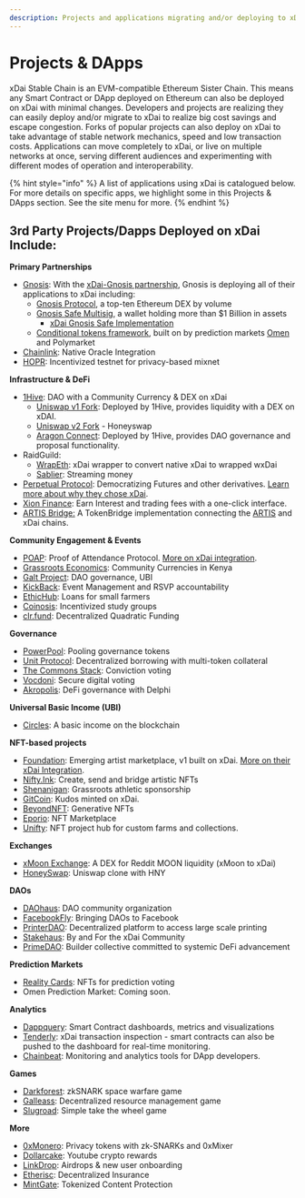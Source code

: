 ```yaml
---
description: Projects and applications migrating and/or deploying to xDai
---
```


# Projects & DApps

xDai Stable Chain is an EVM-compatible Ethereum Sister Chain. This means any Smart Contract or DApp deployed on Ethereum can also be deployed on xDai with minimal changes. Developers and projects are realizing they can easily deploy and/or migrate to xDai to realize big cost savings and escape congestion.  Forks of popular projects can also deploy on xDai to take advantage of stable network mechanics, speed and low transaction costs. Applications can move completely to xDai, or live on multiple networks at once, serving different audiences and experimenting with different modes of operation and interoperability.

{% hint style="info" %}
A list of applications using xDai is catalogued below. For more details on specific apps, we highlight some in this Projects & DApps section. See the site menu for more.
{% endhint %}

## 3rd Party Projects/Dapps Deployed on xDai Include:

**Primary Partnerships**

* [Gnosis](https://gnosis.io/): With the [xDai-Gnosis partnership](https://blog.gnosis.pm/gnosis-protocol-and-xdai-partnership-1de0e48fb14b), Gnosis is deploying all of their applications to xDai including:
  * [Gnosis Protocol](https://docs.gnosis.io/protocol), a top-ten Ethereum DEX by volume
  * [Gnosis Safe Multisig](https://gnosis-safe.io/), a wallet holding more than $1 Billion in assets
    * [xDai Gnosis Safe Implementation](https://xdai.gnosis-safe.io/app/#/welcome)
  * [Conditional tokens framework](http://docs.gnosis.io/conditionaltokens), built on by prediction markets [Omen](https://omen.eth.link/) and Polymarket 
* [Chainlink](https://blog.chain.link/protofire-receives-a-chainlink-community-grant-for-an-integration-with-xdai/): Native Oracle Integration 
* [HOPR](https://www.coindesk.com/hopr-token-incentive-program-mixnet): Incentivized testnet for privacy-based mixnet

**Infrastructure & DeFi**

* [1Hive](1hive.md): DAO with a Community Currency & DEX on xDai
  * [Uniswap v1 Fork](https://uniswap.1hive.org/swap): Deployed by 1Hive, provides liquidity with a DEX on xDAI.
  * [Uniswap v2 Fork](https://honeyswap.org/#/) - Honeyswap
  * [Aragon Connect](https://1hive.org/): Deployed by 1Hive, provides DAO governance and proposal functionality.
* RaidGuild:  
  * [WrapEth](https://wrapeth.com/): xDai wrapper to convert native xDai to wrapped wxDai
  * [Sablier](https://sablier-xdai.on.fleek.co/): Streaming money
* [Perpetual Protocol](https://perp.fi/):   Democratizing Futures and other derivatives. [Learn more about why they chose xDai](https://medium.com/@perpetualprotocol/why-we-chose-xdai-chain-to-scale-perpetual-protocol-5b6cfd6cf5aa).
* [Xion Finance](https://xion.finance/): Earn Interest and trading fees with a one-click interface.
* [ARTIS Bridge:](https://docs.artis.eco/artis-1.0/tools/artis-to-xdai-chain-bridge) A TokenBridge implementation connecting the [ARTIS](https://artis.eco/) and xDai chains.

**Community Engagement & Events**

* [POAP](https://www.poap.xyz/):  Proof of Attendance Protocol. [More on xDai integration](https://medium.com/@poap/poap-ethereum-xdai-the-experiment-continues-301e08a472ff).
* [Grassroots Economics](../use-cases/community-currencies.md):  Community Currencies in Kenya
* [Galt Project](../use-cases/dao-governance.md): DAO governance, UBI
* [KickBack](https://medium.com/wearekickback/kickback-x-the-three-experimental-new-features-bb75e1149022): Event Management and RSVP accountability
* [EthicHub](https://ethichub.com/): Loans for small farmers
* [Coinosis](https://coinosis.co/): Incentivized study groups
* [clr.fund](http://clr.fund/#/): Decentralized Quadratic Funding

**Governance**

* [PowerPool](https://powerpool.finance/): Pooling governance tokens
* [Unit Protocol](https://unit.xyz/): Decentralized borrowing with multi-token collateral
* [The Commons Stack](https://cv.commonsstack.org/#/): Conviction voting
* [Vocdoni](https://vocdoni.io/): Secure digital voting
* [Akropolis](https://akropolis.io/): DeFi governance with Delphi

**Universal Basic Income \(UBI\)**

* [Circles](https://circles.garden/welcome): A basic income on the blockchain

**NFT-based projects**

* [Foundation](https://foundation.app/): Emerging artist marketplace, v1 built on xDai. [More on their xDai Integration](https://foundation.app/blog/building-on-the-edge).
* [Nifty.Ink](https://nifty.ink/):  Create, send and bridge artistic NFTs
* [Shenanigan](%20http://www.she.energy/): Grassroots athletic sponsorship
* [GitCoin](https://gitcoin.co/): Kudos minted on xDai.
* [BeyondNFT](https://beyondnft.io/): Generative NFTs
* [Eporio](https://epor.io/): NFT Marketplace
* [Unifty](https://unifty.io/xdai/): NFT project hub for custom farms and collections.

**Exchanges**

* [xMoon Exchange](https://xmoon.exchange/): A DEX for Reddit MOON liquidity \(xMoon to xDai\)
* [HoneySwap](https://honeyswap.org/#/swap): Uniswap clone with HNY

**DAOs**

* [DAOhaus](https://xdai.daohaus.club/): DAO community organization
* [FacebookFly](https://fbfly.xyz/): Bringing DAOs to Facebook
* [PrinterDAO](https://aragon.1hive.org/#/printerdao/): Decentralized platform to access large scale printing
* [Stakehaus](stakehaus.md): By and For the xDai Community
* [PrimeDAO](https://medium.com/primedao/from-incubation-to-growth-598df6c6f902): Builder collective committed to systemic DeFi advancement

**Prediction Markets**

* [Reality Cards](https://realitycards.io/): NFTs for prediction voting
* Omen Prediction Market: Coming soon.

**Analytics**

* [Dappquery](https://dappquery.com/): Smart Contract dashboards, metrics and visualizations
* [Tenderly](https://tenderly.co/): xDai transaction inspection - smart contracts can also be pushed to the dashboard for real-time monitoring.
* [Chainbeat](https://chainbeat.io/): Monitoring and analytics tools for DApp developers.

**Games**

* [Darkforest](https://zkga.me/): zkSNARK space warfare game
* [Galleass](galleass.io.md): Decentralized resource management game
* [Slugroad](https://snailking.github.io/slugroad/game_xdai): Simple take the wheel game

**More**

* [0xMonero](https://0xmonero.com/): Privacy tokens with zk-SNARKs and 0xMixer
* [Dollarcake](https://dollarcake.com/): Youtube crypto rewards
* [LinkDrop](https://linkdrop.io/): Airdrops & new user onboarding
* [Etherisc](https://etherisc.com/): Decentralized Insurance
* [MintGate](https://mintgate.app/): Tokenized Content Protection









